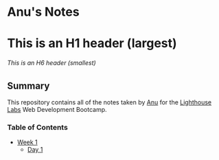 # Anu's Notes

# This is an H1 header (largest)
###### This is an H6 header (smallest)

## Summary 

This repository contains all of the notes taken by [Anu](https://github.com/AnuKatti) for the [Lighthouse Labs](https://www.lighthouselabs.ca/) Web Development Bootcamp.

### Table of Contents

* [Week 1](/Week_1)
  * [Day 1](/Week_1/Day_1)